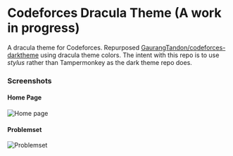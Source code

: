 # Codeforces Dracula Theme (A work in progress)

A dracula theme for Codeforces. Repurposed [GaurangTandon/codeforces-darktheme](https://github.com/GaurangTandon/codeforces-darktheme) using dracula theme colors. The intent with this repo is to use *stylus* rather than Tampermonkey as the dark theme repo does.

### Screenshots
#### Home Page
![Home page](https://github.com/saibulusu/codeforces-draculatheme/blob/master/imgs/codeforces-screenshot.png)
#### Problemset
![Problemset](https://github.com/saibulusu/codeforces-draculatheme/blob/master/imgs/codeforces-problemset-screenshot.png)
